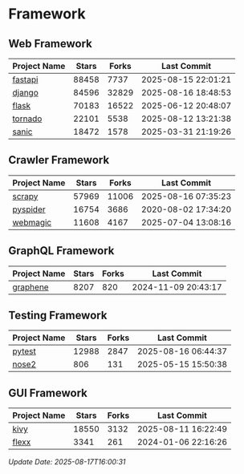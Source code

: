 # Framework

## Web Framework
| Project Name | Stars | Forks | Last Commit |
| ------------ | ----- | ----- | ----------- |
| [fastapi](https://github.com/fastapi/fastapi) | 88458 | 7737 | 2025-08-15 22:01:21 |
| [django](https://github.com/django/django) | 84596 | 32829 | 2025-08-16 18:48:53 |
| [flask](https://github.com/pallets/flask) | 70183 | 16522 | 2025-06-12 20:48:07 |
| [tornado](https://github.com/tornadoweb/tornado) | 22101 | 5538 | 2025-08-12 13:21:38 |
| [sanic](https://github.com/sanic-org/sanic) | 18472 | 1578 | 2025-03-31 21:19:26 |

## Crawler Framework
| Project Name | Stars | Forks | Last Commit |
| ------------ | ----- | ----- | ----------- |
| [scrapy](https://github.com/scrapy/scrapy) | 57969 | 11006 | 2025-08-16 07:35:23 |
| [pyspider](https://github.com/binux/pyspider) | 16754 | 3686 | 2020-08-02 17:34:20 |
| [webmagic](https://github.com/code4craft/webmagic) | 11608 | 4167 | 2025-07-04 13:08:16 |

## GraphQL Framework
| Project Name | Stars | Forks | Last Commit |
| ------------ | ----- | ----- | ----------- |
| [graphene](https://github.com/graphql-python/graphene) | 8207 | 820 | 2024-11-09 20:43:17 |

## Testing Framework
| Project Name | Stars | Forks | Last Commit |
| ------------ | ----- | ----- | ----------- |
| [pytest](https://github.com/pytest-dev/pytest) | 12988 | 2847 | 2025-08-16 06:44:37 |
| [nose2](https://github.com/nose-devs/nose2) | 806 | 131 | 2025-05-15 15:50:38 |

## GUI Framework
| Project Name | Stars | Forks | Last Commit |
| ------------ | ----- | ----- | ----------- |
| [kivy](https://github.com/kivy/kivy) | 18550 | 3132 | 2025-08-11 16:22:49 |
| [flexx](https://github.com/flexxui/flexx) | 3341 | 261 | 2024-01-06 22:16:26 |

*Update Date: 2025-08-17T16:00:31*